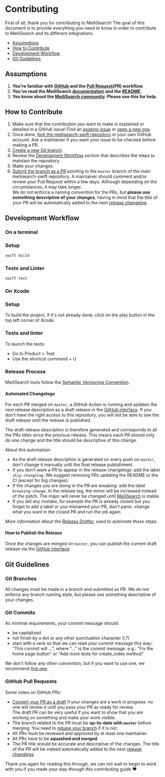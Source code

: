 # Contributing

First of all, thank you for contributing to MeiliSearch! The goal of this document is to provide everything you need to know in order to contribute to MeiliSearch and its different integrations.

<!-- MarkdownTOC autolink="true" style="ordered" indent="   " -->

- [Assumptions](#assumptions)
- [How to Contribute](#how-to-contribute)
- [Development Workflow](#development-workflow)
- [Git Guidelines](#git-guidelines)

<!-- /MarkdownTOC -->

## Assumptions

1. **You're familiar with [GitHub](https://github.com) and the [Pull Request](https://help.github.com/en/github/collaborating-with-issues-and-pull-requests/about-pull-requests)(PR) workflow.**
2. **You've read the MeiliSearch [documentation](https://docs.meilisearch.com) and the [README](/README.md).**
3. **You know about the [MeiliSearch community](https://docs.meilisearch.com/resources/contact.html). Please use this for help.**

## How to Contribute

1. Make sure that the contribution you want to make is explained or detailed in a GitHub issue! Find an [existing issue](https://github.com/meilisearch/meilisearch-swift/issues/) or [open a new one](https://github.com/meilisearch/meilisearch-swift/issues/new).
2. Once done, [fork the meilisearch-swift repository](https://help.github.com/en/github/getting-started-with-github/fork-a-repo) in your own GitHub account. Ask a maintainer if you want your issue to be checked before making a PR.
3. [Create a new Git branch](https://help.github.com/en/github/collaborating-with-issues-and-pull-requests/creating-and-deleting-branches-within-your-repository).
4. Review the [Development Workflow](#workflow) section that describes the steps to maintain the repository.
5. Make your changes.
6. [Submit the branch as a PR](https://help.github.com/en/github/collaborating-with-issues-and-pull-requests/creating-a-pull-request-from-a-fork) pointing to the `master` branch of the main meilisearch-swift repository. A maintainer should comment and/or review your Pull Request within a few days. Although depending on the circumstances, it may take longer.<br>
 We do not enforce a naming convention for the PRs, but **please use something descriptive of your changes**, having in mind that the title of your PR will be automatically added to the next [release changelog](https://github.com/meilisearch/meilisearch-swift/releases/).

## Development Workflow

### On a terminal 

### Setup

```bash
swift build
```

### Tests and Linter

```bash
swift test
```

### On Xcode

### Setup

To build the project, if it's not already done, click on the play button in the top left corner of Xcode.

### Tests and linter

To launch the tests: 
- Go to Product > Test
- Use the shortcut command + U

### Release Process

MeiliSearch tools follow the [Semantic Versioning Convention](https://semver.org/).

#### Automated Changelogs

For each PR merged on `master`, a GitHub Action is running and updates the next release description as a draft release in the [GitHub interface](https://github.com/meilisearch/meilisearch-swift/releases). If you don't have the right access to this repository, you will not be able to see the draft release until the release is published.

The draft release description is therefore generated and corresponds to all the PRs titles since the previous release. This means each PR should only do one change and the title should be descriptive of this change.

About this automation:
- As the draft release description is generated on every push on `master`, don't change it manually until the final release publishment.
- If you don't want a PR to appear in the release changelogs: add the label `skip-changelog`. We suggest removing PRs updating the README or the CI (except for big changes).
- If the changes you are doing in the PR are breaking: add the label `breaking-change`. In the release tag, the minor will be increased instead of the patch. The major will never be changed until [MeiliSearch](https://github.com/meilisearch/MeiliSearch) is stable.
- If you did any mistake, for example the PR is already closed but you forgot to add a label or you misnamed your PR, don't panic: change what you want in the closed PR and run the job again.

*More information about the [Release Drafter](https://github.com/release-drafter/release-drafter), used to automate these steps.*

#### How to Publish the Release

Once the changes are merged on `master`, you can publish the current draft release via the [GitHub interface](https://github.com/meilisearch/meilisearch-swift/releases).

## Git Guidelines

### Git Branches

All changes must be made in a branch and submitted as PR.
We do not enforce any branch naming style, but please use something descriptive of your changes.

### Git Commits

As minimal requirements, your commit message should:
- be capitalized
- not finish by a dot or any other punctuation character (!,?)
- start with a verb so that we can read your commit message this way: "This commit will ...", where "..." is the commit message.
  e.g.: "Fix the home page button" or "Add more tests for create_index method"

We don't follow any other convention, but if you want to use one, we recommend [this one](https://chris.beams.io/posts/git-commit/).

### GitHub Pull Requests

Some notes on GitHub PRs:
- [Convert your PR as a draft](https://help.github.com/en/github/collaborating-with-issues-and-pull-requests/changing-the-stage-of-a-pull-request) if your changes are a work in progress: no one will review it until you pass your PR as ready for review.<br>
  The draft PR can be very useful if you want to show that you are working on something and make your work visible.
- The branch related to the PR must be **up-to-date with `master`** before merging. You need to [rebase your branch](https://gist.github.com/curquiza/5f7ce615f85331f083cd467fc4e19398) if it is not.
- All PRs must be reviewed and approved by at least one maintainer.
- All PRs have to be **squashed and merged**.
- The PR title should be accurate and descriptive of the changes. The title of the PR will be indeed automatically added to the next [release changlogs](https://github.com/meilisearch/meilisearch-swift/releases/).

Thank you again for reading this through, we can not wait to begin to work with you if you made your way through this contributing guide ❤️

